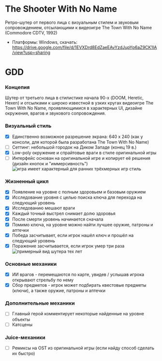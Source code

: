 # The Shooter With No Name

Ретро-шутер от первого лица с визуальным стилем и звуковым сопровождением, отсылающими к видеоигре The Town With No Name (Commodore CDTV, 1992)

 - Платформы: Windows, скачать: https://drive.google.com/file/d/1EVXDrd8EdZaeEAvYzdJupYp6aZ9CK1IA/view?usp=sharing

# GDD

### Концепия

Шутер от третьего лица в стилистике начала 90-х (DOOM, Heretic, Hexen) и отсылками к широко известной в узких кругах видеоигре The Town With No Name, проявляющимися в характерных UI, дизайне окружения, врагов и звукового сопровождения.

### Визуальный стиль
- [x] Единственно возможное разрешение экрана: 640 x 240 (как у консоли, для которой была разработана The Town With No Name)
- [ ] Сеттинг: небольшой городок на Диком Западе (конец 19 в.)
- [x] Low-poly окружение и спрайтовые враги в стиле оригинальной игры
- [ ] Интерфейс основан на оригинальной игре и копирует её решения (дизайн кнопок и "иммерсивность")
![игра имеет характерный для ранних трёхмерных игр стиль](https://i.ytimg.com/vi/WeV18bZGMqc/maxresdefault.jpg)

### Жизненный цикл
- [x] Появление на уровне с полным здоровьем и базовым оружием
- [x] Исследование уровня с целью поиска ключа для перехода на следующий уровень
- [x] Исследованию мешают враги
- [x] Каждый точный выстрел снимает долю здоровья
- [x] После смерти уровень начинается сначала
- [x] Помимо ключа, на уровне можно найти лучшее оружие, патроны и аптечки
- [x] Победа засчитывает, если игрок нашёл ключ и прошёл на следующий уровень
- [x] Поражение засчитывается, если игрок умер три раза 
![примерный вид шутера тех лет](https://playminigames.net/content/gameimagecontent/heretic_golems_aeb6cc3c-db88-4b42-bf97-1e86bfbe3f88.png)

### Основные механики
- [x] ИИ врагов - перемещаются по карте, увидев / услышав игрока открывают стрельбу по нему
- [x] Сбор предметов - игрок может подбирать квестовые предметы (ключи), а также оружие, патроны и аптечки

### Дополнительные механики
- [ ] Главный герой комментирует некоторые найденные на уровне объекты
- [ ] Катсцены

### Juice-механики
- [ ] Ремиксы на OST из оригинальной игры (если найду способ сделать их быстро)